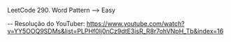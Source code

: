 LeetCode
290. Word Pattern --> Easy

-- Resolução do YouTuber: https://www.youtube.com/watch?v=YY5OOQ9SDMs&list=PLPHf0lj0nCz9dtE3isR_R8r7ohVNpH_Tb&index=16
